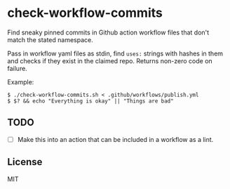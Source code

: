 # check-workflow-commits

Find sneaky pinned commits in Github action workflow files that don't match the stated namespace.

Pass in workflow yaml files as stdin, find `uses:` strings with hashes in them and checks if they exist in the claimed repo.
Returns non-zero code on failure.

Example:

```shell
$ ./check-workflow-commits.sh < .github/workflows/publish.yml
$ $? && echo "Everything is okay" || "Things are bad"
```

## TODO

- [ ] Make this into an action that can be included in a workflow as a lint.

## License

MIT
